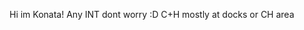 
Hi im Konata!
Any INT dont worry :D
C+H 
mostly at docks or CH area 


<!---
konata420/konata420 is a ✨ special ✨ repository because its `README.md` (this file) appears on your GitHub profile.
You can click the Preview link to take a look at your changes.
--->
